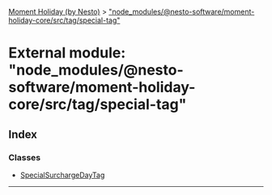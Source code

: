 [Moment Holiday (by Nesto)](../README.md) > ["node_modules/@nesto-software/moment-holiday-core/src/tag/special-tag"](../modules/_node_modules__nesto_software_moment_holiday_core_src_tag_special_tag_.md)

# External module: "node_modules/@nesto-software/moment-holiday-core/src/tag/special-tag"

## Index

### Classes

* [SpecialSurchargeDayTag](../classes/_node_modules__nesto_software_moment_holiday_core_src_tag_special_tag_.specialsurchargedaytag.md)

---

